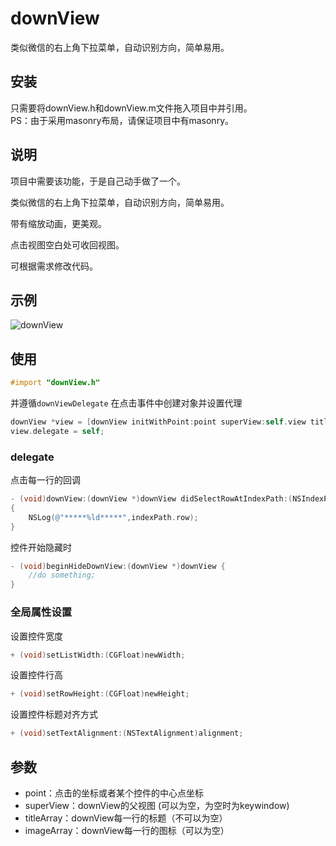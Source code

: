 # downView
类似微信的右上角下拉菜单，自动识别方向，简单易用。
## 安装
只需要将downView.h和downView.m文件拖入项目中并引用。</br>
PS：由于采用masonry布局，请保证项目中有masonry。
## 说明
项目中需要该功能，于是自己动手做了一个。

类似微信的右上角下拉菜单，自动识别方向，简单易用。

带有缩放动画，更美观。

点击视图空白处可收回视图。

可根据需求修改代码。
## 示例
![downView](https://github.com/CoolerTing/downView/blob/master/downView.gif)
## 使用

```objective-c
#import "downView.h"
```
并遵循```downViewDelegate```
在点击事件中创建对象并设置代理
```objective-c
downView *view = [downView initWithPoint:point superView:self.view titleArray:@[@"测试1",@"测试2",@"测试3"] imageArray:nil];
view.delegate = self;
```
### delegate
点击每一行的回调

```objective-c
- (void)downView:(downView *)downView didSelectRowAtIndexPath:(NSIndexPath *)indexPath
{
    NSLog(@"*****%ld*****",indexPath.row);
}
```
控件开始隐藏时
```objective-c
- (void)beginHideDownView:(downView *)downView {
    //do something;
}
```
### 全局属性设置
设置控件宽度
```objective-c
+ (void)setListWidth:(CGFloat)newWidth;
```
设置控件行高
```objective-c
+ (void)setRowHeight:(CGFloat)newHeight;
```
设置控件标题对齐方式
```objective-c
+ (void)setTextAlignment:(NSTextAlignment)alignment;
```

## 参数
* point：点击的坐标或者某个控件的中心点坐标
* superView：downView的父视图 (可以为空，为空时为keywindow)
* titleArray：downView每一行的标题（不可以为空）
* imageArray：downView每一行的图标（可以为空）
